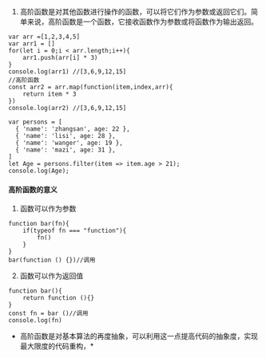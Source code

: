 1. 高阶函数是对其他函数进行操作的函数，可以将它们作为参数或返回它们。简单来说，高阶函数是一个函数，它接收函数作为参数或将函数作为输出返回。

```
var arr =[1,2,3,4,5]
var arr1 = []
for(let i = 0;i < arr.length;i++){
    arr1.push(arr[i] * 3)
}
console.log(arr1) //[3,6,9,12,15]
//高阶函数
const arr2 = arr.map(function(item,index,arr){
    return item * 3
})
console.log(arr2) //[3,6,9,12,15]

```

```
var persons = [
  { 'name': 'zhangsan', age: 22 },
  { 'name': 'lisi', age: 28 },
  { 'name': 'wanger', age: 19 },
  { 'name': 'mazi', age: 31 },
]
let Age = persons.filter(item => item.age > 21);
console.log(Age);
```

#### 高阶函数的意义

1. 函数可以作为参数

```
function bar(fn){
    if(typeof fn === "function"){
        fn()
    }
}
bar(function () {})//调用
```

2. 函数可以作为返回值

```
function bar(){
    return function (){}
}
const fn = bar ()//调用
console.log(fn)
```

-   高阶函数是对基本算法的再度抽象，可以利用这一点提高代码的抽象度，实现最大限度的代码重构，\*
